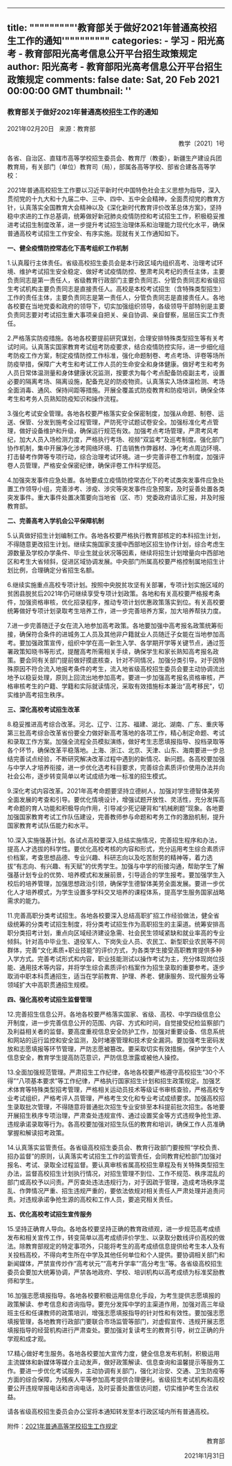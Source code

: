 
---
title: """""""""'教育部关于做好2021年普通高校招生工作的通知'"""""""""
categories: 
    - 学习
    - 阳光高考 - 教育部阳光高考信息公开平台招生政策规定
author: 阳光高考 - 教育部阳光高考信息公开平台招生政策规定
comments: false
date: Sat, 20 Feb 2021 00:00:00 GMT
thumbnail: ''
---

<div>   
<h3 class="cntt">教育部关于做好2021年普通高校招生工作的通知</h3>
<div class="l_news_time">2021年02月20日  
来源：教育部</div>
<p style="text-align: right;">教学〔2021〕1号</p>
<p style="text-indent: 0px">各省、自治区、直辖市高等学校招生委员会、教育厅（教委），新疆生产建设兵团教育局，有关部门（单位）教育司（局），部属各高等学校、部省合建各高等学校：</p>
<p>2021年普通高校招生工作要以习近平新时代中国特色社会主义思想为指导，深入贯彻党的十九大和十九届二中、三中、四中、五中全会精神，全面贯彻党的教育方针，认真落实全国教育大会精神以及《深化新时代教育评价改革总体方案》，坚持稳中求进的工作总基调，统筹做好新冠肺炎疫情防控和考试招生工作，积极稳妥推进考试招生制度改革，进一步提升考试招生治理体系和治理能力现代化水平，确保普通高校考试招生工作安全、有序实施。现就有关工作通知如下。</p>
<p><strong>一、健全疫情防控常态化下高考组织工作机制</strong></p>
<p>1.认真履行主体责任。省级高校招生委员会是本行政区域内组织高考、治理考试环境、维护考试招生安全稳定、做好考试疫情防控、整肃考风考纪的责任主体，主要负责同志是第一责任人，省级教育行政部门主要负责同志、分管负责同志和省级招生考试机构主要负责同志是直接责任人。高校是本校考试招生（含特殊类型招生）工作的责任主体，主要负责同志是第一责任人，分管负责同志是直接责任人。各地各校要在当地党委和政府的领导下，切实加强组织领导，各级领导干部特别是主要负责同志要对考试招生重大事项亲自把关、亲自协调、亲自督察，层层压实工作责任。</p>
<p>2.严格落实防疫措施。各地各校要提前研究谋划，合理安排特殊类型招生等有关考试时间。认真落实国家教育考试组考防疫要求，结合疫情防控实际，进一步细化组考防疫工作方案，制定疫情防控工作标准，强化命题制卷、考点考场、评卷等场所防疫举措，保障广大考生和考试工作人员的生命安全和身体健康。做好考生和考务人员日常体温测量和身体健康状况监测，按要求为每个考点配备防疫副主考，设置必要的隔离考场、隔离设施，配备充足的防疫物资。认真落实入场体温检测、考场全面消毒、通风、保持间距等措施。开展全覆盖式防疫教育和防疫培训，确保全体考生和考务人员熟知防疫知识和操作流程。</p>
<p>3.强化考试安全管理。各地各校要严格落实安全保密制度，加强从命题、制卷、运送、保管、分发到施考全过程管理，严防死守试题试卷安全。加强标准化考点管理，做好设备维护和升级，确保运行规范有效。加强考点考场管理，严肃考风考纪，加大人员入场检测力度，严格执行考场、视频“双监考”及巡考制度。强化部门协作机制，集中开展净化涉考网络环境、打击销售作弊器材、净化考点周边环境、打击替考作弊等专项行动，综合治理考试环境。进一步完善评卷工作制度，加强评卷人员管理，严格安全保密纪律，确保评卷工作科学规范。</p>
<p>4.加强突发事件应急处置。各地要成立疫情防控常态化下的考试类突发事件应急处置工作领导小组，完善涉考、涉疫、涉灾等突发事件应急预案，及时妥善处置各类突发事件。重大事件处置决策要向当地省（区、市）党委政府请示汇报，并及时报教育部。</p>
<p><strong>二、完善高考入学机会公平保障机制</strong></p>
<p>5.认真做好招生计划编制工作。各地各校要严格执行教育部核定的本科招生计划，不得随意更改招生计划。继续实施国家支援中西部地区招生协作计划，综合考虑生源数量及学校办学条件、毕业生就业状况等因素，继续将招生计划增量向中西部地区和考生大省倾斜，促进区域协调发展。中央部门所属高校要严格控制属地招生计划比例，合理确定分省招生名额。</p>
<p>6.继续实施重点高校专项计划。按照中央脱贫攻坚有关部署，专项计划实施区域的贫困县脱贫后2021年仍可继续享受专项计划政策。各地和有关高校要严格报考条件，加强资格审核，优化招录程序，推动专项计划优惠政策落实到位。有关高校要统筹做好专项计划录取考生培养工作，进一步完善培养方案，加大培养帮扶力度。</p>
<p>7.进一步完善随迁子女在流入地参加高考政策。各地要加强中高考报名政策统筹衔接，确保符合条件的进城务工人员及其他非户籍就业人员随迁子女能在当地参加高考。要加强政策宣传，组织中学在高一新生入学、各学期开学等关键节点，通过签署政策知晓书等形式，提醒高考所需相关手续，确保学生和家长熟知高考报名政策。要会同有关部门提前做好摸底核查，针对不同情况，加强分类引导。对于因特殊原因不符合流入地报考条件的考生，流入地省级高校招生委员会要主动协调流出地予以稳妥处理，原则上回流出地参加高考。要进一步加强高考报名资格审核，严格审核考生的户籍、学籍和实际就读情况，采取有效措施标本兼治“高考移民”，切实维护高考招生秩序。</p>
<p><strong>三、深化高校考试招生改革</strong></p>
<p>8.稳妥推进高考综合改革。河北、辽宁、江苏、福建、湖北、湖南、广东、重庆等第三批高考综合改革省份要全力做好新高考落地的各项工作，精心制定命题、考试和录取工作方案。加强全流程全员模拟演练，做好考生志愿填报指导、投档录取等各个环节，确保改革平稳落地。上海、浙江、北京、天津、山东、海南要进一步总结完善试点经验，不断研究解决改革过程中遇到的新情况、新问题。各高校要加强与中学人才培养衔接，进一步优化选考科目要求，完善综合素质评价使用办法并向社会公布，逐步转变简单以考试成绩为唯一标准的招生模式。</p>
<p>9.深化考试内容改革。2021年高考命题要坚持立德树人，加强对学生德智体美劳全面发展的考查和引导。要优化情境设计，增强试题开放性、灵活性，充分发挥高考命题的育人功能和积极导向作用，引导减少死记硬背和“机械刷题”现象。各地要加强国家教育考试工作队伍建设，完善教师参与命题和考务工作的激励机制，提升国家教育考试队伍能力和水平。</p>
<p>10.深入实施强基计划。各试点高校要深入总结实施情况，完善招生程序和办法，提高人才选拔的科学性。要优化高校考核的内容和形式，充分运用考生综合素质评价档案，考查思想品德、专业兴趣、科研志向以及吃苦耐劳的精神等，着力选拔“有志向、有兴趣、有天赋”的优秀学生。加强与中学的衔接沟通，帮助学生了解强基计划专业的优势、培养模式和发展前景，引导适合的学生报考。要加强学生入校后的培养管理，加强思想政治引领，确保学生德智体美劳全面发展。要进一步优化人才培养模式，为学生设置多学科交叉培养的课程体系，提高学生服务国家战略需求的能力。</p>
<p>11.完善高职分类考试招生。各地各校要深入总结高职扩招工作经验做法，健全省级统筹的分类考试招生制度，将分类考试招生作为高职招生的主渠道。统筹安排高职分类招考计划，重点向区域经济建设急需、社会民生领域紧缺和就业率高的专业倾斜。针对高中毕业生、退役军人、下岗失业人员、农民工、新型职业农民等不同群体，完善“文化素质+职业技能”的评价方式，为各类学生接受高职教育提供多种入学方式。完善考试形式和内容，职业技能测试以操作考试为主，充分体现岗位技能、通用技术等内容，并将学生综合素质评价档案作为招生录取的重要参考。逐步取消中职本科贯通招生，适当在学前教育、护理、养老、健康服务、现代服务业等领域扩大中高职贯通招生规模。</p>
<p><strong>四、强化高校考试招生监督管理</strong></p>
<p>12.完善招生信息公开。各地各校要严格落实国家、省级、高校、中学四级信息公开制度，进一步完善信息公开的范围、内容、方式和时间，自觉接受纪检监察部门及利益相关者的监督。要高度重视信息安全防护工作，加强对重要设备、信息系统和网站的运行监控和安全监测，及时堵塞管理和技术安全漏洞。要加强考生密码发放和志愿填报等环节管理，严防志愿被篡改。要采取切实有效措施，保护学生个人信息安全，教育学生提高防范意识，严防信息泄露或被他人操控。</p>
<p>13.全面加强规范管理。严肃招生工作纪律，各地各校要严格遵守高校招生“30个不得”“八项基本要求”等工作纪律，严格执行国家招生计划和招生政策规定。加强艺术体育等特殊类型招考管理，严格相关运动员技术等级证书审核查验，严格高校专业考试组织，严格考评人员管理，严格考生文化和专业考试成绩要求。加强高校招生录取批次管理，不得随意将普通批次招生专业安排至本科提前批次招生。各地要开展招生秩序专项治理，严肃查处违规宣传、通过设置奖金等方式违规争抢生源、违规承诺录取等行为。各高校要加强对招生队伍的教育和培训，确保工作人员准确掌握和解读招考政策。</p>
<p>14.认真落实监管责任。各省级高校招生委员会、教育行政部门要按照“学校负责、招办监督”的原则，认真落实考试招生工作的监管责任，会同教育纪检部门加强对报名、考试、录取全过程监督。要认真审核省属高校招生章程及有关特殊类型招生办法，监督高校招生计划执行情况，对招生管理不到位、工作不规范、秩序混乱的部门或高校予以问责。严厉查处违法违规行为，对于因疏于管理，造成考场秩序混乱、作弊情况严重、招生违规严重的，要依法依规对相关责任人严肃处理并追责问责。对违规承诺争抢生源的高校和工作人员，要追究相关责任。</p>
<p><strong>五、优化高校考试招生宣传服务</strong></p>
<p>15.坚持正确育人导向。各地各校要坚持正确的教育政绩观，进一步规范高考成绩发布和相关宣传工作，转变简单以高考成绩评价学生、以录取分数线评价高校的做法。除教育部规定的特定事项外，只能将考生的高考成绩信息提供给考生本人及有关投档高校，不得向考生所在中学及其他任何单位和个人提供。要协调相关部门和新闻媒体，严禁宣传炒作“高考状元”“高考升学率”“高分考生”等。各省级高校招生委员会要加大统筹协调，严禁各地政府、学校、培训机构以高考成绩为标准奖励教师和学生。</p>
<p>16.加强志愿填报指导。各地各校要积极运用信息化手段，为考生提供志愿填报的政策解读、参考信息和咨询指导。要充分发挥中学的主渠道作用，加强对高三年级班主任和任课教师的政策培训，增强志愿填报指导的针对性和有效性。要加强志愿填报管理，各地教育行政部门要联合市场监管等部门，对虚假宣传、违规开展志愿填报指导的经营机构进行严肃查处。要加强对复读考生的教育引导，树立正确的升学观和成才观。</p>
<p>17.精心做好考生服务。各地各校要加大宣传力度，健全信息发布机制，积极运用主流媒体和新媒体等媒介主动发声，做好政策解读、信息查询和温馨提示等服务工作。要进一步优化考试服务，主动协调有关部门，强化对治安、交通、卫生防疫等方面的综合保障，为残疾人平等参加高考提供合理便利。省级招生考试机构和高校要公开违规举报电话和咨询电话，及时妥善处置信访问题，切实维护考生合法权益。</p>
<p>请各省级高校招生委员会办公室将本通知转发至本行政区域内所有普通高校。</p>
<p>附件：<a href="https://gaokao.chsi.com.cn/gkxx/zszcgd/dnzszc/202102/20210220/2028591984.html" target="_blank">2021年普通高等学校招生工作规定</a></p>
<p style="text-align: right;">教育部</p>
<p style="text-align: right;">2021年1月31日</p>

<div id="dzz"></div>


  
</div>
            